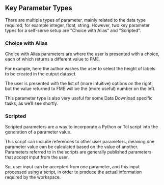 ## Key Parameter Types ##

There are multiple types of parameter, mainly related to the data type required; for example integer, float, string. However, two key parameter types for a self-serve setup are "Choice with Alias" and "Scripted".


### Choice with Alias ###

Choice with Alias parameters are where the user is presented with a choice, each of which returns a different value to FME.

For example, here the author wishes the user to select the height of labels to be created in the output dataset.

The user is presented with the list of (more intuitive) options on the right, but the value returned to FME will be the (more useful) number on the left.

This parameter type is also very useful for some Data Download specific tasks, as we’ll see shortly.


### Scripted ###

Scripted parameters are a way to incorporate a Python or Tcl script into the generation of a parameter value.

This script can include references to other user parameters, meaning one parameter value can be calculated based on the value of another. Parameters referred to in the scripts are generally published parameters that accept input from the user.

So, user input can be accepted from one parameter, and this input processed using a script, in order to produce the actual information required by the workspace.

